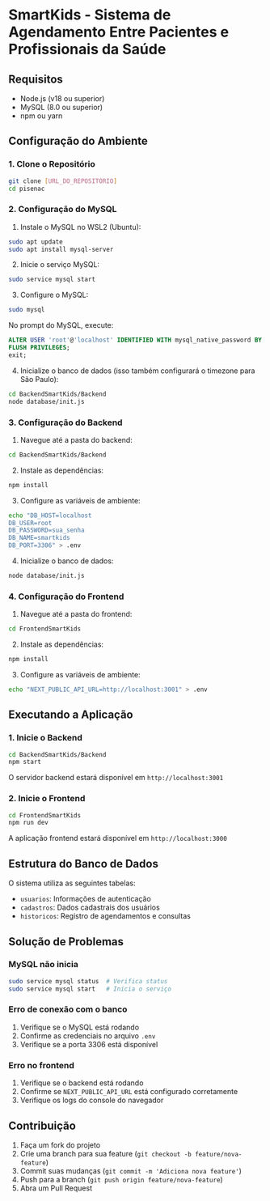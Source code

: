 # SmartKids - Sistema de Agendamento Entre Pacientes e Profissionais da Saúde

## Requisitos
- Node.js (v18 ou superior)
- MySQL (8.0 ou superior)
- npm ou yarn

## Configuração do Ambiente

### 1. Clone o Repositório
```bash
git clone [URL_DO_REPOSITÓRIO]
cd pisenac
```

### 2. Configuração do MySQL
1. Instale o MySQL no WSL2 (Ubuntu):
```bash
sudo apt update
sudo apt install mysql-server
```

2. Inicie o serviço MySQL:
```bash
sudo service mysql start
```

3. Configure o MySQL:
```bash
sudo mysql
```
No prompt do MySQL, execute:
```sql
ALTER USER 'root'@'localhost' IDENTIFIED WITH mysql_native_password BY 'sua_senha';
FLUSH PRIVILEGES;
exit;
```

4. Inicialize o banco de dados (isso também configurará o timezone para São Paulo):
```bash
cd BackendSmartKids/Backend
node database/init.js
```

### 3. Configuração do Backend

1. Navegue até a pasta do backend:
```bash
cd BackendSmartKids/Backend
```

2. Instale as dependências:
```bash
npm install
```

3. Configure as variáveis de ambiente:
```bash
echo "DB_HOST=localhost
DB_USER=root
DB_PASSWORD=sua_senha
DB_NAME=smartkids
DB_PORT=3306" > .env
```

4. Inicialize o banco de dados:
```bash
node database/init.js
```

### 4. Configuração do Frontend

1. Navegue até a pasta do frontend:
```bash
cd FrontendSmartKids
```

2. Instale as dependências:
```bash
npm install
```

3. Configure as variáveis de ambiente:
```bash
echo "NEXT_PUBLIC_API_URL=http://localhost:3001" > .env
```

## Executando a Aplicação

### 1. Inicie o Backend
```bash
cd BackendSmartKids/Backend
npm start
```
O servidor backend estará disponível em `http://localhost:3001`

### 2. Inicie o Frontend
```bash
cd FrontendSmartKids
npm run dev
```
A aplicação frontend estará disponível em `http://localhost:3000`

## Estrutura do Banco de Dados

O sistema utiliza as seguintes tabelas:
- `usuarios`: Informações de autenticação
- `cadastros`: Dados cadastrais dos usuários
- `historicos`: Registro de agendamentos e consultas

## Solução de Problemas

### MySQL não inicia
```bash
sudo service mysql status  # Verifica status
sudo service mysql start   # Inicia o serviço
```

### Erro de conexão com o banco
1. Verifique se o MySQL está rodando
2. Confirme as credenciais no arquivo `.env`
3. Verifique se a porta 3306 está disponível

### Erro no frontend
1. Verifique se o backend está rodando
2. Confirme se `NEXT_PUBLIC_API_URL` está configurado corretamente
3. Verifique os logs do console do navegador

## Contribuição

1. Faça um fork do projeto
2. Crie uma branch para sua feature (`git checkout -b feature/nova-feature`)
3. Commit suas mudanças (`git commit -m 'Adiciona nova feature'`)
4. Push para a branch (`git push origin feature/nova-feature`)
5. Abra um Pull Request 
